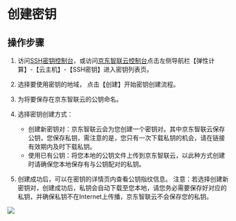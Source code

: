 # 创建密钥

## 操作步骤
1. 访问[SSH密钥控制台][1]，或访问[京东智联云控制台][2]点击左侧导航栏【弹性计算】-【云主机】-【SSH密钥】进入密钥列表页。
2. 选择要使用密钥的地域， 点击【创建】开始密钥创建流程。
3. 为将要保存在京东智联云的公钥命名。
4. 选择密钥创建方式：<br>
   * 创建新密钥对：京东智联云会为您创建一个密钥对。其中京东智联云保存公钥，您保存私钥，需注意的是，您只有一次下载私钥的机会，请在链接有效期内及时下载私钥。
   * 使用已有公钥：将您本地的公钥文件上传到京东智联云，以此种方式创建时请确保您本地保存有与公钥配对的私钥。
   
5. 创建成功后，可以在密钥的详情页内查看公钥指纹信息。
注意：若选择创建新密钥对，创建成功后，私钥会自动下载至您本地，请您务必需要保存好对应的私钥，并确保私钥不在Internet上传播，京东智联云不会保存您的私钥。

![](../../../../../image/vm/Operation-Guide-keypair-create1.png)


  [1]: https://cns-console.jdcloud.com/host/ssh/list
  [2]: https://console.jdcloud.com/
